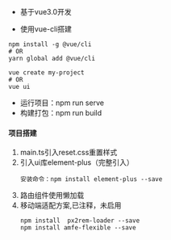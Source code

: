 <!--
 * @Author: hyy
 * @Date: 2020-12-21 13:11:59
 * @LastEditors: hyy
 * @LastEditTime: 2020-12-21 16:36:51
-->
* 基于vue3.0开发

* 使用vue-cli搭建

```
npm install -g @vue/cli
# OR
yarn global add @vue/cli

vue create my-project
# OR
vue ui
```

* 运行项目：npm run serve
* 构建打包：npm run build

#### 项目搭建

1. main.ts引入reset.css重置样式
2. 引入ui库element-plus（完整引入）
   ```
   安装命令：npm install element-plus --save
   ```
3. 路由组件使用懒加载
4. 移动端适配方案,已注释，未启用
   ```
   npm install  px2rem-loader --save
   npm install amfe-flexible --save
   ```